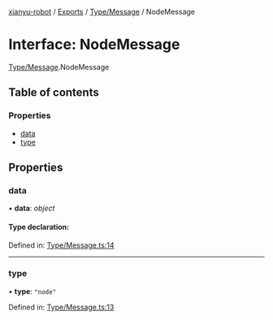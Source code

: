 [xianyu-robot](../README.md) / [Exports](../modules.md) / [Type/Message](../modules/type_message.md) / NodeMessage

# Interface: NodeMessage

[Type/Message](../modules/type_message.md).NodeMessage

## Table of contents

### Properties

- [data](type_message.nodemessage.md#data)
- [type](type_message.nodemessage.md#type)

## Properties

### data

• **data**: *object*

#### Type declaration:

Defined in: [Type/Message.ts:14](https://github.com/blacktunes/xianyu-robot/blob/ba6672b/src/Type/Message.ts#L14)

___

### type

• **type**: ``"node"``

Defined in: [Type/Message.ts:13](https://github.com/blacktunes/xianyu-robot/blob/ba6672b/src/Type/Message.ts#L13)

